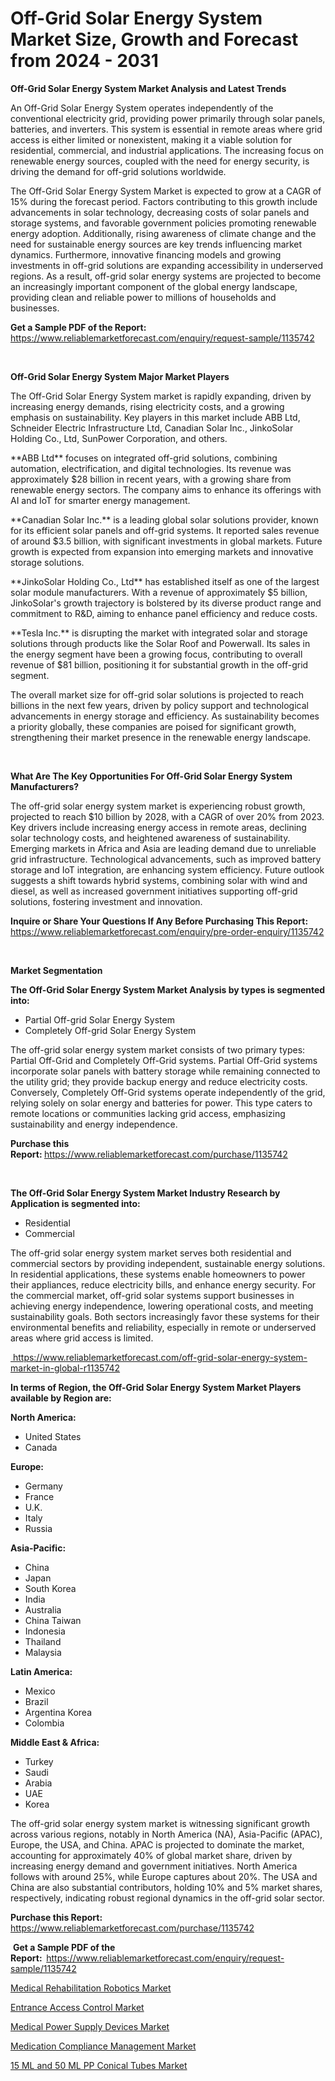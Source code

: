<p><h1>Off-Grid Solar Energy System Market Size, Growth and Forecast from 2024 - 2031</h1></p><p><strong>Off-Grid Solar Energy System Market Analysis and Latest Trends</strong></p>
<p><p>An Off-Grid Solar Energy System operates independently of the conventional electricity grid, providing power primarily through solar panels, batteries, and inverters. This system is essential in remote areas where grid access is either limited or nonexistent, making it a viable solution for residential, commercial, and industrial applications. The increasing focus on renewable energy sources, coupled with the need for energy security, is driving the demand for off-grid solutions worldwide.</p><p>The Off-Grid Solar Energy System Market is expected to grow at a CAGR of 15% during the forecast period. Factors contributing to this growth include advancements in solar technology, decreasing costs of solar panels and storage systems, and favorable government policies promoting renewable energy adoption. Additionally, rising awareness of climate change and the need for sustainable energy sources are key trends influencing market dynamics. Furthermore, innovative financing models and growing investments in off-grid solutions are expanding accessibility in underserved regions. As a result, off-grid solar energy systems are projected to become an increasingly important component of the global energy landscape, providing clean and reliable power to millions of households and businesses.</p></p>
<p><strong>Get a Sample PDF of the Report:&nbsp;</strong> <a href="https://www.reliablemarketforecast.com/enquiry/request-sample/1135742?utm_campaign=1167&utm_medium=2&utm_source=Github&utm_content=ia&utm_term=13102024&utm_id=off-grid-solar-energy-system">https://www.reliablemarketforecast.com/enquiry/request-sample/1135742</a></p>
<p>&nbsp;</p>
<p><strong>Off-Grid Solar Energy System Major Market Players</strong></p>
<p><p>The Off-Grid Solar Energy System market is rapidly expanding, driven by increasing energy demands, rising electricity costs, and a growing emphasis on sustainability. Key players in this market include ABB Ltd, Schneider Electric Infrastructure Ltd, Canadian Solar Inc., JinkoSolar Holding Co., Ltd, SunPower Corporation, and others. </p><p>**ABB Ltd** focuses on integrated off-grid solutions, combining automation, electrification, and digital technologies. Its revenue was approximately $28 billion in recent years, with a growing share from renewable energy sectors. The company aims to enhance its offerings with AI and IoT for smarter energy management.</p><p>**Canadian Solar Inc.** is a leading global solar solutions provider, known for its efficient solar panels and off-grid systems. It reported sales revenue of around $3.5 billion, with significant investments in global markets. Future growth is expected from expansion into emerging markets and innovative storage solutions.</p><p>**JinkoSolar Holding Co., Ltd** has established itself as one of the largest solar module manufacturers. With a revenue of approximately $5 billion, JinkoSolar's growth trajectory is bolstered by its diverse product range and commitment to R&D, aiming to enhance panel efficiency and reduce costs.</p><p>**Tesla Inc.** is disrupting the market with integrated solar and storage solutions through products like the Solar Roof and Powerwall. Its sales in the energy segment have been a growing focus, contributing to overall revenue of $81 billion, positioning it for substantial growth in the off-grid segment.</p><p>The overall market size for off-grid solar solutions is projected to reach billions in the next few years, driven by policy support and technological advancements in energy storage and efficiency. As sustainability becomes a priority globally, these companies are poised for significant growth, strengthening their market presence in the renewable energy landscape.</p></p>
<p>&nbsp;</p>
<p><strong>What Are The Key Opportunities For Off-Grid Solar Energy System Manufacturers?</strong></p>
<p><p>The off-grid solar energy system market is experiencing robust growth, projected to reach $10 billion by 2028, with a CAGR of over 20% from 2023. Key drivers include increasing energy access in remote areas, declining solar technology costs, and heightened awareness of sustainability. Emerging markets in Africa and Asia are leading demand due to unreliable grid infrastructure. Technological advancements, such as improved battery storage and IoT integration, are enhancing system efficiency. Future outlook suggests a shift towards hybrid systems, combining solar with wind and diesel, as well as increased government initiatives supporting off-grid solutions, fostering investment and innovation.</p></p>
<p><strong>Inquire or Share Your Questions If Any Before Purchasing This Report:</strong> <a href="https://www.reliablemarketforecast.com/enquiry/pre-order-enquiry/1135742?utm_campaign=1167&utm_medium=2&utm_source=Github&utm_content=ia&utm_term=13102024&utm_id=off-grid-solar-energy-system">https://www.reliablemarketforecast.com/enquiry/pre-order-enquiry/1135742</a></p>
<p>&nbsp;</p>
<p><strong>Market Segmentation</strong></p>
<p><strong>The Off-Grid Solar Energy System Market Analysis by types is segmented into:</strong></p>
<p><ul><li>Partial Off-grid Solar Energy System</li><li>Completely Off-grid Solar Energy System</li></ul></p>
<p><p>The off-grid solar energy system market consists of two primary types: Partial Off-Grid and Completely Off-Grid systems. Partial Off-Grid systems incorporate solar panels with battery storage while remaining connected to the utility grid; they provide backup energy and reduce electricity costs. Conversely, Completely Off-Grid systems operate independently of the grid, relying solely on solar energy and batteries for power. This type caters to remote locations or communities lacking grid access, emphasizing sustainability and energy independence.</p></p>
<p><strong>Purchase this Report:&nbsp;</strong><a href="https://www.reliablemarketforecast.com/purchase/1135742?utm_campaign=1167&utm_medium=2&utm_source=Github&utm_content=ia&utm_term=13102024&utm_id=off-grid-solar-energy-system">https://www.reliablemarketforecast.com/purchase/1135742</a></p>
<p>&nbsp;</p>
<p><strong>The Off-Grid Solar Energy System Market Industry Research by Application is segmented into:</strong></p>
<p><ul><li>Residential</li><li>Commercial</li></ul></p>
<p><p>The off-grid solar energy system market serves both residential and commercial sectors by providing independent, sustainable energy solutions. In residential applications, these systems enable homeowners to power their appliances, reduce electricity bills, and enhance energy security. For the commercial market, off-grid solar systems support businesses in achieving energy independence, lowering operational costs, and meeting sustainability goals. Both sectors increasingly favor these systems for their environmental benefits and reliability, especially in remote or underserved areas where grid access is limited.</p></p>
<p><a href="https://www.reliablemarketforecast.com/off-grid-solar-energy-system-market-in-global-r1135742?utm_campaign=1167&utm_medium=2&utm_source=Github&utm_content=ia&utm_term=13102024&utm_id=off-grid-solar-energy-system">&nbsp;https://www.reliablemarketforecast.com/off-grid-solar-energy-system-market-in-global-r1135742</a></p>
<p><strong>In terms of Region, the Off-Grid Solar Energy System Market Players available by Region are:</strong></p>
<p>
    <p> <strong> North America: </strong>
        <ul>
            <li>United States</li>
            <li>Canada</li>
        </ul>
        </p> 
    <p> <strong> Europe: </strong>
        <ul>
            <li>Germany</li>
            <li>France</li>
            <li>U.K.</li>
            <li>Italy</li>
            <li>Russia</li>
        </ul>
        </p> 
    <p> <strong> Asia-Pacific: </strong>
        <ul>
            <li>China</li>
            <li>Japan</li>
            <li>South Korea</li>
            <li>India</li>
            <li>Australia</li>
            <li>China Taiwan</li>
            <li>Indonesia</li>
            <li>Thailand</li>
            <li>Malaysia</li>
        </ul>
        </p> 
    <p> <strong> Latin America: </strong>
        <ul>
            <li>Mexico</li>
            <li>Brazil</li>
            <li>Argentina Korea</li>
            <li>Colombia</li>
        </ul>
        </p> 
    <p> <strong> Middle East & Africa: </strong>
        <ul>
            <li>Turkey</li>
            <li>Saudi</li>
            <li>Arabia</li>
            <li>UAE</li>
            <li>Korea</li>
        </ul>
    </p>
    </p>
<p><p>The off-grid solar energy system market is witnessing significant growth across various regions, notably in North America (NA), Asia-Pacific (APAC), Europe, the USA, and China. APAC is projected to dominate the market, accounting for approximately 40% of global market share, driven by increasing energy demand and government initiatives. North America follows with around 25%, while Europe captures about 20%. The USA and China are also substantial contributors, holding 10% and 5% market shares, respectively, indicating robust regional dynamics in the off-grid solar sector.</p></p>
<p><strong>Purchase this Report: </strong><a href="https://www.reliablemarketforecast.com/purchase/1135742?utm_campaign=1167&utm_medium=2&utm_source=Github&utm_content=ia&utm_term=13102024&utm_id=off-grid-solar-energy-system">https://www.reliablemarketforecast.com/purchase/1135742</a></p>
<p>&nbsp;<strong>Get a Sample PDF of the Report:&nbsp;&nbsp;</strong><a href="https://www.reliablemarketforecast.com/enquiry/request-sample/1135742?utm_campaign=1167&utm_medium=2&utm_source=Github&utm_content=ia&utm_term=13102024&utm_id=off-grid-solar-energy-system">https://www.reliablemarketforecast.com/enquiry/request-sample/1135742</a></p>
<p><strong></strong></p>
<p><p><a href="https://github.com/brindal51/Market-Research-Report-List-1/blob/main/medical-rehabilitation-robotics-market.md?utm_campaign=1167&utm_medium=2&utm_source=Github&utm_content=ia&utm_term=13102024&utm_id=off-grid-solar-energy-system">Medical Rehabilitation Robotics Market</a></p><p><a href="https://issuu.com/reportprime-2/docs/entrance-access-control-market-size_e3eb509f714876?utm_campaign=1167&utm_medium=2&utm_source=Github&utm_content=ia&utm_term=13102024&utm_id=off-grid-solar-energy-system">Entrance Access Control Market</a></p><p><a href="https://www.linkedin.com/pulse/medical-power-supply-devices-market-essentials-key-players-naave?utm_campaign=1167&utm_medium=2&utm_source=Github&utm_content=ia&utm_term=13102024&utm_id=off-grid-solar-energy-system">Medical Power Supply Devices Market</a></p><p><a href="https://www.linkedin.com/pulse/medication-compliance-management-market-strategic-insights-u2dwe?utm_campaign=1167&utm_medium=2&utm_source=Github&utm_content=ia&utm_term=13102024&utm_id=off-grid-solar-energy-system">Medication Compliance Management Market</a></p><p><a href="https://github.com/fadrijbtavist/Market-Research-Report-List-1/blob/main/15-ml-and-50-ml-pp-conical-tubes-market.md?utm_campaign=1167&utm_medium=2&utm_source=Github&utm_content=ia&utm_term=13102024&utm_id=off-grid-solar-energy-system">15 ML and 50 ML PP Conical Tubes Market</a></p></p>
